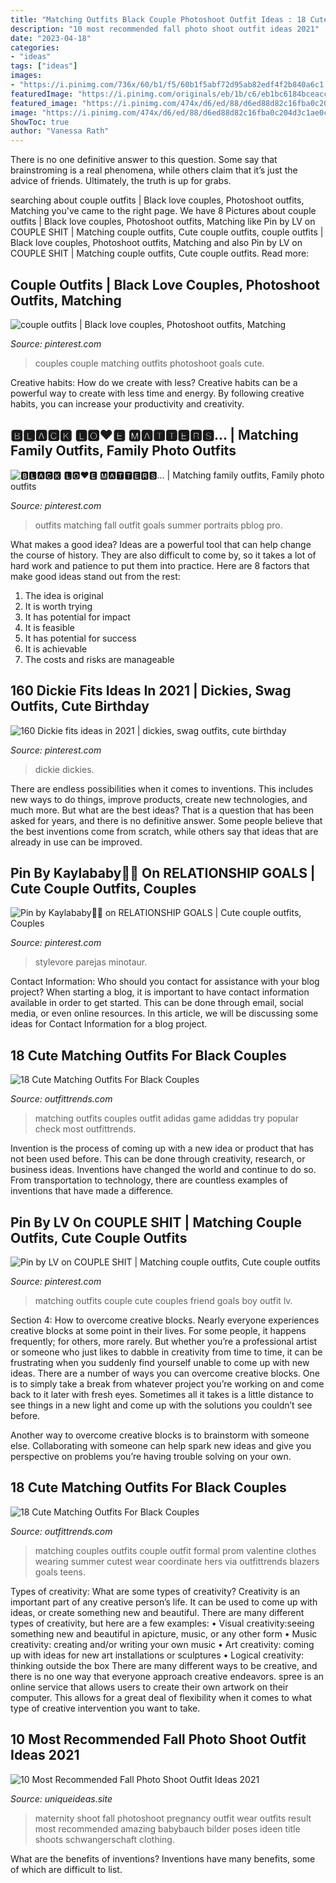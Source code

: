 ```yaml
---
title: "Matching Outfits Black Couple Photoshoot Outfit Ideas : 18 Cute Matching Outfits For Black Couples"
description: "10 most recommended fall photo shoot outfit ideas 2021"
date: "2023-04-18"
categories:
- "ideas"
tags: ["ideas"]
images:
- "https://i.pinimg.com/736x/60/b1/f5/60b1f5abf72d95ab82edf4f2b840a6c1.jpg"
featuredImage: "https://i.pinimg.com/originals/eb/1b/c6/eb1bc6184bceacc62a509fac79278b72.jpg"
featured_image: "https://i.pinimg.com/474x/d6/ed/88/d6ed88d82c16fba0c204d3c1ae0c7363.jpg"
image: "https://i.pinimg.com/474x/d6/ed/88/d6ed88d82c16fba0c204d3c1ae0c7363.jpg"
ShowToc: true
author: "Vanessa Rath"
---
```



There is no one definitive answer to this question. Some say that brainstroming is a real phenomena, while others claim that it’s just the advice of friends. Ultimately, the truth is up for grabs.

	

		
searching about couple outfits | Black love couples, Photoshoot outfits, Matching you've came to the right page. We have 8 Pictures about couple outfits | Black love couples, Photoshoot outfits, Matching like Pin by LV on COUPLE SHIT | Matching couple outfits, Cute couple outfits, couple outfits | Black love couples, Photoshoot outfits, Matching and also Pin by LV on COUPLE SHIT | Matching couple outfits, Cute couple outfits. Read more:
		
    
## Couple Outfits | Black Love Couples, Photoshoot Outfits, Matching

<img loading=lazy src="https://i.pinimg.com/originals/eb/1b/c6/eb1bc6184bceacc62a509fac79278b72.jpg" onerror="this.onerror=null;this.src='https://tse1.mm.bing.net/th?id=OIP.AK_6gy5DSnJRbnB_Trl8fgHaJQ&amp;pid=15.1';" alt="couple outfits | Black love couples, Photoshoot outfits, Matching">

_Source: pinterest.com_

>couples couple matching outfits photoshoot goals cute. 

	

Creative habits: How do we create with less?
Creative habits can be a powerful way to create with less time and energy. By following creative habits, you can increase your productivity and creativity.

    
## 🅱🅻🅰🅲🅺 🅻🅾♥️🅴 🅼🅰🆃🆃🅴🆁🆂... | Matching Family Outfits, Family Photo Outfits

<img loading=lazy src="https://i.pinimg.com/736x/5c/26/58/5c265800f703c00f2badcd5b5880b9cb.jpg" onerror="this.onerror=null;this.src='https://tse2.mm.bing.net/th?id=OIP.oJKRny-lfHvJO4gdHsoRYQHaLH&amp;pid=15.1';" alt="🅱🅻🅰🅲🅺 🅻🅾♥️🅴 🅼🅰🆃🆃🅴🆁🆂... | Matching family outfits, Family photo outfits">

_Source: pinterest.com_

>outfits matching fall outfit goals summer portraits pblog pro. 

	

What makes a good idea?
Ideas are a powerful tool that can help change the course of history. They are also difficult to come by, so it takes a lot of hard work and patience to put them into practice. Here are 8 factors that make good ideas stand out from the rest: 
1. The idea is original 
2. It is worth trying 
3. It has potential for impact 
4. It is feasible 
5. It has potential for success 
6. It is achievable 
7. The costs and risks are manageable 

    
## 160 Dickie Fits Ideas In 2021 | Dickies, Swag Outfits, Cute Birthday

<img loading=lazy src="https://i.pinimg.com/474x/d6/ed/88/d6ed88d82c16fba0c204d3c1ae0c7363.jpg" onerror="this.onerror=null;this.src='https://tse1.mm.bing.net/th?id=OIP.wYCSekkfCow3M7TLxE4pBAAAAA&amp;pid=15.1';" alt="160 Dickie fits ideas in 2021 | dickies, swag outfits, cute birthday">

_Source: pinterest.com_

>dickie dickies. 

	

There are endless possibilities when it comes to inventions. This includes new ways to do things, improve products, create new technologies, and much more. But what are the best ideas? That is a question that has been asked for years, and there is no definitive answer. Some people believe that the best inventions come from scratch, while others say that ideas that are already in use can be improved.

    
## Pin By Kaylababy🥶🏅 On RELATIONSHIP GOALS | Cute Couple Outfits, Couples

<img loading=lazy src="https://i.pinimg.com/736x/05/90/cb/0590cb876075f065fc02ddee8b35767d.jpg" onerror="this.onerror=null;this.src='https://tse2.mm.bing.net/th?id=OIP.Jwzqhvo1PIuEO07zHpxDXwHaJu&amp;pid=15.1';" alt="Pin by Kaylababy🥶🏅 on RELATIONSHIP GOALS | Cute couple outfits, Couples">

_Source: pinterest.com_

>stylevore parejas minotaur. 

	

Contact Information: Who should you contact for assistance with your blog project?
When starting a blog, it is important to have contact information available in order to get started. This can be done through email, social media, or even online resources. In this article, we will be discussing some ideas for Contact Information for a blog project.

    
## 18 Cute Matching Outfits For Black Couples

<img loading=lazy src="https://www.outfittrends.com/wp-content/uploads/2017/06/b3156891870bba127c2e7274d8e50e3b.jpg" onerror="this.onerror=null;this.src='https://tse4.mm.bing.net/th?id=OIP.0HwoZX7A7zCwQE5TzxhixQHaHb&amp;pid=15.1';" alt="18 Cute Matching Outfits For Black Couples">

_Source: outfittrends.com_

>matching outfits couples outfit adidas game adiddas try popular check most outfittrends. 

	

Invention is the process of coming up with a new idea or product that has not been used before. This can be done through creativity, research, or business ideas. Inventions have changed the world and continue to do so. From transportation to technology, there are countless examples of inventions that have made a difference.

    
## Pin By LV On COUPLE SHIT | Matching Couple Outfits, Cute Couple Outfits

<img loading=lazy src="https://i.pinimg.com/736x/60/b1/f5/60b1f5abf72d95ab82edf4f2b840a6c1.jpg" onerror="this.onerror=null;this.src='https://tse1.mm.bing.net/th?id=OIP.yzPdyl0LzZaj_EqgSowRegHaLW&amp;pid=15.1';" alt="Pin by LV on COUPLE SHIT | Matching couple outfits, Cute couple outfits">

_Source: pinterest.com_

>matching outfits couple cute couples friend goals boy outfit lv. 

	

Section 4: How to overcome creative blocks.
Nearly everyone experiences creative blocks at some point in their lives. For some people, it happens frequently; for others, more rarely. But whether you’re a professional artist or someone who just likes to dabble in creativity from time to time, it can be frustrating when you suddenly find yourself unable to come up with new ideas.
There are a number of ways you can overcome creative blocks. One is to simply take a break from whatever project you’re working on and come back to it later with fresh eyes. Sometimes all it takes is a little distance to see things in a new light and come up with the solutions you couldn’t see before.

Another way to overcome creative blocks is to brainstorm with someone else. Collaborating with someone can help spark new ideas and give you perspective on problems you’re having trouble solving on your own.

    
## 18 Cute Matching Outfits For Black Couples

<img loading=lazy src="https://www.outfittrends.com/wp-content/uploads/2017/06/3cda2e8f01a02681919bac4695eb7831.jpg" onerror="this.onerror=null;this.src='https://tse1.mm.bing.net/th?id=OIP.jlb5lnA7vjNPPe9uli1obAHaJ4&amp;pid=15.1';" alt="18 Cute Matching Outfits For Black Couples">

_Source: outfittrends.com_

>matching couples outfits couple outfit formal prom valentine clothes wearing summer cutest wear coordinate hers via outfittrends blazers goals teens. 

	

Types of creativity: What are some types of creativity?
Creativity is an important part of any creative person’s life. It can be used to come up with ideas, or create something new and beautiful. There are many different types of creativity, but here are a few examples: 
• Visual creativity:seeing something new and beautiful in apicture, music, or any other form 
• Music creativity: creating and/or writing your own music 
• Art creativity: coming up with ideas for new art installations or sculptures 
• Logical creativity: thinking outside the box 
There are many different ways to be creative, and there is no one way that everyone approach creative endeavors. spree is an online service that allows users to create their own artwork on their computer. This allows for a great deal of flexibility when it comes to what type of creative intervention you want to take.

    
## 10 Most Recommended Fall Photo Shoot Outfit Ideas 2021

<img loading=lazy src="https://www.uniqueideas.site/wp-content/uploads/image-result-for-pregnancy-photoshoot-what-to-wear-pregnancy-shoot.jpg" onerror="this.onerror=null;this.src='https://tse4.mm.bing.net/th?id=OIP.BDoVP48QEHef5znu-gyjCwHaKz&amp;pid=15.1';" alt="10 Most Recommended Fall Photo Shoot Outfit Ideas 2021">

_Source: uniqueideas.site_

>maternity shoot fall photoshoot pregnancy outfit wear outfits result most recommended amazing babybauch bilder poses ideen title shoots schwangerschaft clothing. 

	

What are the benefits of inventions?
Inventions have many benefits, some of which are difficult to list.

